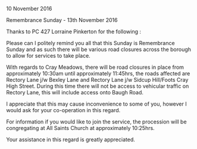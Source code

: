 10 November 2016

Remembrance Sunday - 13th November 2016

Thanks to PC 427 Lorraine Pinkerton for the following :

Please can I politely remind you all that this Sunday is Remembrance Sunday and as such there will be various road closures across the borough to allow for services to take place.

With regards to Cray Meadows, there will be road closures in place from approximately 10:30am until approximately 11:45hrs, the roads affected are Rectory Lane j/w Bexley Lane and Rectory Lane j/w Sidcup Hill/Foots Cray High Street. During this time there will not be access to vehicular traffic on Rectory Lane, this will include access onto Baugh Road.

I appreciate that this may cause inconvenience to some of you, however I would ask for your co-operation in this regard.

For information if you would like to join the service, the procession will be congregating at All Saints Church at approximately 10:25hrs.

Your assistance in this regard is greatly appreciated.
